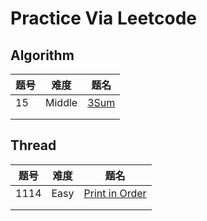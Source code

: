 # Practice Via Leetcode

## Algorithm

| 题号 | 难度   | 题名                        |
| ---- | ------ | --------------------------- |
| 15   | Middle | [3Sum](./Algorithm/3Sum.md) |
|      |        |                             |
|      |        |                             |

## Thread

| 题号 | 难度 | 题名                                          |
| ---- | ---- | --------------------------------------------- |
| 1114 | Easy | [Print in Order ](./Thread/Print-in-Order.md) |
|      |      |                                               |
|      |      |                                               |

